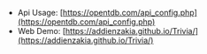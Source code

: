 - Api Usage: [https://opentdb.com/api_config.php](https://opentdb.com/api_config.php)
- Web Demo: [https://addienzakia.github.io/Trivia/](https://addienzakia.github.io/Trivia/)
